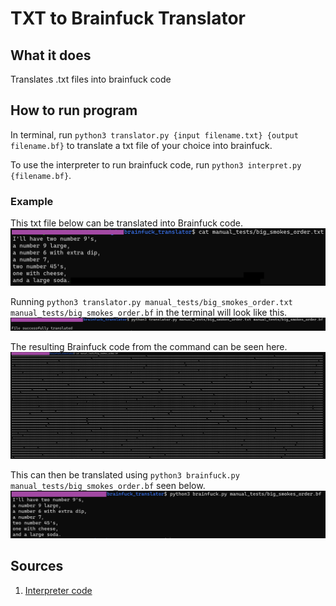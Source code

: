 # TXT to Brainfuck Translator

## What it does
Translates .txt files into brainfuck code

## How to run program
In terminal, run `python3 translator.py {input filename.txt} {output filename.bf}` to translate a txt file of your choice into brainfuck.

To use the interpreter to run brainfuck code, run `python3 interpret.py {filename.bf}`.

### Example
This txt file below can be translated into Brainfuck code.
![original](manual_tests/screenshots/c4.png)

Running `python3 translator.py manual_tests/big_smokes_order.txt manual_tests/big_smokes_order.bf` in the terminal will look like this.
![translate](manual_tests/screenshots/c1.png)


The resulting Brainfuck code from the command can be seen here.
![bf](manual_tests/screenshots/c3.png)


This can then be translated using `python3 brainfuck.py manual_tests/big_smokes_order.bf` seen below.
![output](manual_tests/screenshots/c2.png)

## Sources
1. [Interpreter code](https://mathspp.com/blog/writing-interpreter-in-15-loc)